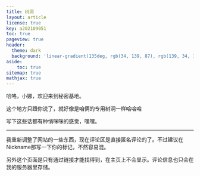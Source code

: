 ```yaml
---
title: 树洞
layout: article
license: true
key: a202109051
toc: true
pageview: true
header:
  theme: dark
  background: 'linear-gradient(135deg, rgb(34, 139, 87), rgb(139, 34, 139))'
aside:
    toc: true
sitemap: true
mathjax: true
---
```

哈咯，小娜，欢迎来到秘密基地。

这个地方只跟你说了，就好像是咱俩的专用树洞一样哈哈哈

写下这些话都有种悄咪咪的感觉，嘿嘿。

_________________________________________________

我重新调整了网站的一些东西，现在评论区是直接匿名评论的了。不过建议在Nickname那写一下你的标记，不然容易混。

另外这个页面是只有通过链接才能找得到，在主页上不会显示。评论信息也只会在我的服务器里存储。


